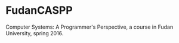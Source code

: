 # FudanCASPP
Computer Systems: A Programmer's Perspective, a course in Fudan University, spring 2016.

